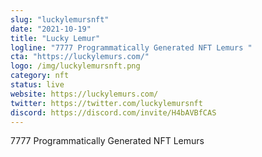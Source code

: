 ```yaml
---
slug: "luckylemursnft"
date: "2021-10-19"
title: "Lucky Lemur"
logline: "7777 Programmatically Generated NFT Lemurs "
cta: "https://luckylemurs.com/"
logo: /img/luckylemursnft.png
category: nft
status: live
website: https://luckylemurs.com/
twitter: https://twitter.com/luckylemursnft
discord: https://discord.com/invite/H4bAVBfCAS
---
```


7777 Programmatically Generated NFT Lemurs
